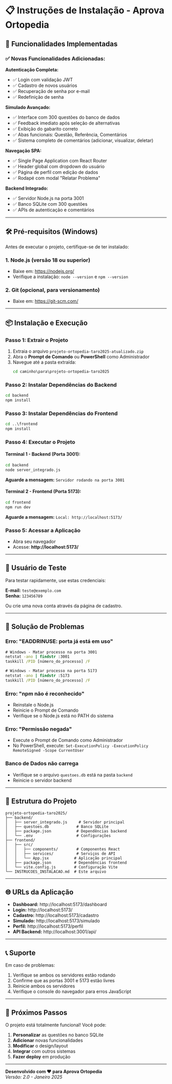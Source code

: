 # 📋 Instruções de Instalação - Aprova Ortopedia

## 🚀 Funcionalidades Implementadas

### ✅ Novas Funcionalidades Adicionadas:

**Autenticação Completa:**
- ✅ Login com validação JWT
- ✅ Cadastro de novos usuários
- ✅ Recuperação de senha por e-mail
- ✅ Redefinição de senha

**Simulado Avançado:**
- ✅ Interface com 300 questões do banco de dados
- ✅ Feedback imediato após seleção de alternativas
- ✅ Exibição do gabarito correto
- ✅ Abas funcionais: Questão, Referência, Comentários
- ✅ Sistema completo de comentários (adicionar, visualizar, deletar)

**Navegação SPA:**
- ✅ Single Page Application com React Router
- ✅ Header global com dropdown do usuário
- ✅ Página de perfil com edição de dados
- ✅ Rodapé com modal "Relatar Problema"

**Backend Integrado:**
- ✅ Servidor Node.js na porta 3001
- ✅ Banco SQLite com 300 questões
- ✅ APIs de autenticação e comentários

---

## 🛠️ Pré-requisitos (Windows)

Antes de executar o projeto, certifique-se de ter instalado:

### 1. Node.js (versão 18 ou superior)
- Baixe em: https://nodejs.org/
- Verifique a instalação: `node --version` e `npm --version`

### 2. Git (opcional, para versionamento)
- Baixe em: https://git-scm.com/

---

## 📦 Instalação e Execução

### Passo 1: Extrair o Projeto
1. Extraia o arquivo `projeto-ortopedia-taro2025-atualizado.zip`
2. Abra o **Prompt de Comando** ou **PowerShell** como Administrador
3. Navegue até a pasta extraída:
   ```cmd
   cd caminho\para\projeto-ortopedia-taro2025
   ```

### Passo 2: Instalar Dependências do Backend
```cmd
cd backend
npm install
```

### Passo 3: Instalar Dependências do Frontend
```cmd
cd ..\frontend
npm install
```

### Passo 4: Executar o Projeto

#### Terminal 1 - Backend (Porta 3001):
```cmd
cd backend
node server_integrado.js
```
**Aguarde a mensagem:** `Servidor rodando na porta 3001`

#### Terminal 2 - Frontend (Porta 5173):
```cmd
cd frontend
npm run dev
```
**Aguarde a mensagem:** `Local: http://localhost:5173/`

### Passo 5: Acessar a Aplicação
- Abra seu navegador
- Acesse: **http://localhost:5173/**

---

## 👤 Usuário de Teste

Para testar rapidamente, use estas credenciais:

**E-mail:** `teste@exemplo.com`  
**Senha:** `123456789`

Ou crie uma nova conta através da página de cadastro.

---

## 🔧 Solução de Problemas

### Erro: "EADDRINUSE: porta já está em uso"
```cmd
# Windows - Matar processo na porta 3001
netstat -ano | findstr :3001
taskkill /PID [número_do_processo] /F

# Windows - Matar processo na porta 5173
netstat -ano | findstr :5173
taskkill /PID [número_do_processo] /F
```

### Erro: "npm não é reconhecido"
- Reinstale o Node.js
- Reinicie o Prompt de Comando
- Verifique se o Node.js está no PATH do sistema

### Erro: "Permissão negada"
- Execute o Prompt de Comando como Administrador
- No PowerShell, execute: `Set-ExecutionPolicy -ExecutionPolicy RemoteSigned -Scope CurrentUser`

### Banco de Dados não carrega
- Verifique se o arquivo `questoes.db` está na pasta `backend`
- Reinicie o servidor backend

---

## 📁 Estrutura do Projeto

```
projeto-ortopedia-taro2025/
├── backend/
│   ├── server_integrado.js     # Servidor principal
│   ├── questoes.db            # Banco SQLite
│   ├── package.json           # Dependências backend
│   └── .env                   # Configurações
├── frontend/
│   ├── src/
│   │   ├── components/        # Componentes React
│   │   ├── services/          # Serviços de API
│   │   └── App.jsx           # Aplicação principal
│   ├── package.json          # Dependências frontend
│   └── vite.config.js        # Configuração Vite
└── INSTRUCOES_INSTALACAO.md  # Este arquivo
```

---

## 🌐 URLs da Aplicação

- **Dashboard:** http://localhost:5173/dashboard
- **Login:** http://localhost:5173/
- **Cadastro:** http://localhost:5173/cadastro
- **Simulado:** http://localhost:5173/simulado
- **Perfil:** http://localhost:5173/perfil
- **API Backend:** http://localhost:3001/api/

---

## 📞 Suporte

Em caso de problemas:

1. Verifique se ambos os servidores estão rodando
2. Confirme que as portas 3001 e 5173 estão livres
3. Reinicie ambos os servidores
4. Verifique o console do navegador para erros JavaScript

---

## 🎯 Próximos Passos

O projeto está totalmente funcional! Você pode:

1. **Personalizar** as questões no banco SQLite
2. **Adicionar** novas funcionalidades
3. **Modificar** o design/layout
4. **Integrar** com outros sistemas
5. **Fazer deploy** em produção

---

**Desenvolvido com ❤️ para Aprova Ortopedia**  
*Versão: 2.0 - Janeiro 2025*


